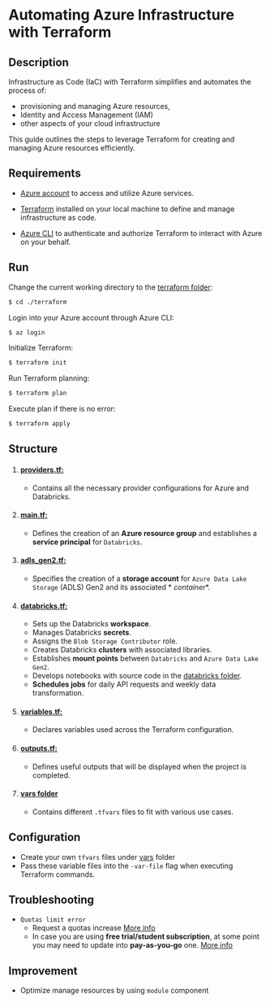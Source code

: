 # Automating Azure Infrastructure with Terraform

## Description

Infrastructure as Code (IaC) with Terraform simplifies and automates the process of:

- provisioning and managing Azure
  resources,
- Identity and Access Management (IAM)
- other aspects of your cloud infrastructure

This guide outlines the steps to
leverage Terraform for creating and managing Azure resources efficiently.

## Requirements

- [Azure account](https://azure.microsoft.com/en-us/free/search/?ef_id=_k_Cj0KCQiAmNeqBhD4ARIsADsYfTfCVwwbCl8gclCJU6wI8QcFbJkw_wNu30TydWg2mhETRF7ycss2a68aAj-FEALw_wcB_k_&OCID=AIDcmmftanc7uz_SEM__k_Cj0KCQiAmNeqBhD4ARIsADsYfTfCVwwbCl8gclCJU6wI8QcFbJkw_wNu30TydWg2mhETRF7ycss2a68aAj-FEALw_wcB_k_&gad_source=1&gclid=Cj0KCQiAmNeqBhD4ARIsADsYfTfCVwwbCl8gclCJU6wI8QcFbJkw_wNu30TydWg2mhETRF7ycss2a68aAj-FEALw_wcB)
  to access and utilize Azure services.

- [Terraform](https://developer.hashicorp.com/terraform/tutorials/aws-get-started/install-cli)
  installed on your local machine to define and manage infrastructure as code.

- [Azure CLI](https://learn.microsoft.com/en-us/cli/azure/install-azure-cli)
  to authenticate and authorize Terraform to interact with Azure on your behalf.

## Run

Change the current working directory to the [terraform folder](.):

```bash
$ cd ./terraform
```

Login into your Azure account through Azure CLI:

```bash
$ az login
```

Initialize Terraform:

```bash
$ terraform init
```

Run Terraform planning:

```bash
$ terraform plan
```

Execute plan if there is no error:

```bash
$ terraform apply
```

## Structure

1. #### [providers.tf:](./providers.tf)
    - Contains all the necessary provider configurations for Azure and Databricks.
2. #### [main.tf:](./main.tf)
    - Defines the creation of an **Azure resource group** and establishes a **service principal** for `Databricks`.

3. #### [adls_gen2.tf:](adls_gen2.tf)
    - Specifies the creation of a **storage account** for `Azure Data Lake Storage` (ADLS) Gen2 and its associated *
      *container**.

4. #### [databricks.tf:](databricks.tf)
    * Sets up the Databricks **workspace**.
    * Manages Databricks **secrets**.
    * Assigns the `Blob Storage Contributor` role.
    * Creates Databricks **clusters** with associated libraries.
    * Establishes **mount points** between `Databricks` and `Azure Data Lake Gen2`.
    * Develops notebooks with source code in the [databricks folder](../databricks).
    * **Schedules jobs** for daily API requests and weekly data transformation.

5. #### [variables.tf:](variables.tf)
    - Declares variables used across the Terraform configuration.

6. #### [outputs.tf:](outputs.tf)
    - Defines useful outputs that will be displayed when the project is completed.

7. #### [vars folder](./vars)
    - Contains different `.tfvars` files to fit with various use cases.

## Configuration

- Create your own `tfvars` files under [vars](./vars) folder
- Pass these variable files into the `-var-file` flag when executing Terraform commands.

## Troubleshooting

- `Quotas limit error`
    - Request a quotas increase
      [More info](https://learn.microsoft.com/en-us/azure/quotas/quickstart-increase-quota-portal)
    - In case you are using **free trial/student subscription**,
      at some point you may need to update into **pay-as-you-go** one.
      [More info](https://learn.microsoft.com/en-us/azure/cost-management-billing/manage/upgrade-azure-subscription)

## Improvement 
- Optimize manage resources by using `module` component
